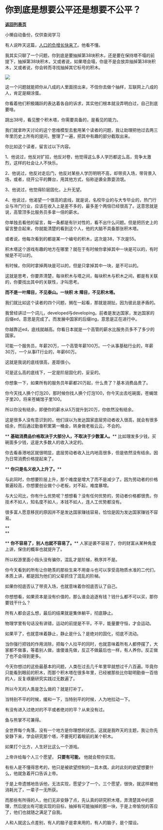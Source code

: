 # 你到底是想要公平还是想要不公平？

[**返回列表页**](/gzh/记忆承载3)

小懒自动备份，仅供查阅学习

有人说昨天这篇，[人口的负增长快来了](http://mp.weixin.qq.com/s?__biz=MzU3NDc5Nzc0NQ==&mid=2247519579&idx=1&sn=cd212b388bc9d54e508c52d038155c02&chksm=fd2e2f85ca59a693a69e9abe8f7899bcc71bebb6b36f8916e77899c2cf7acfc917a3cc8dc853&scene=21#wechat_redirect)。他看不懂。  

  

我其实只聊了一个问题，你到底是要抽掉第38块积木，还是要在保持塔不塌的前提下，抽掉第38块积木，又或者说，如果塔会塌，你是不是会放弃抽掉第38块积木，又或者说，你会转而寻找抽掉其它标号的积木。  

  

![](https://mmbiz.qpic.cn/mmbiz_jpg/aYCQDPqZ8kySQcLTeiadKicLjIQKumxdAic7gnwGib4Dx3NJK0zRfQeGDD33sVAYIichTluNZib0o8zV8RfdZsPH0tHA/640?wx_fmt=jpeg&wxfrom;=5&wx;_lazy=1&wx;_co=1)

  

这一个问题就能把你从八成的人里面捞出来，不信你去做个抽样，互联网上八成的人，肯定是糊涂蛋。  

  

你看着他们积极踊跃的表达着各自的诉求，其实他们根本就没弄明白过，自己到底要啥。  

  

跳出38号，看见整个积木塔，你需要具备的，是看见的能力。  

  

我们就拿昨天讨论的这个思维模型去套用某个读者的问题，我让助理把他过去两三年里历史上所有的提问，整理了一遍，把其中有趣的部分截取出来。  

  

你比如这个读者，留言过以下内容。

  

1、他说过，他反对扩招，他反对卷，他觉得这么多人学历都这么高，竞争太激烈，这样的社会让人不快乐。

  

2、他说过，他反对走后门，他反对某些人学历明明不高，却带资入场，带背景入场，或者，绕开公平的舞台，用其他方式，俗称逆袭全靠耍流氓。

  

3、他说过，他觉得阶层固化，上升无望。

  

4、他说过，他渴望一个很高的底线，就是说，名校毕业的与大专毕业的，热门行业与冷门行业，应该在收入上是差不多的，最多差个两倍已经很高了。这意思就是说，高管顶多比服务员多拿一倍的薪水。

  

你单独去看他的留言，每一条都是有针对性的，看不出什么问题。但是把历史上的留言整合起来，你就能清楚的看到这个人，他的大脑不具备那张积木塔。  

  

或者说，他每次看到的都是某一个编号的积木，这次是38，下次是55。  

  

积木塔这个游戏有趣的地方在哪里？就在于有时候你拿掉其中一块是可以的，有时候是不可以的。  

  

有时候，你同时拿掉两块是可以的，但是只拿掉其中一块，是不可以的。

  

这就是思考，你要弄清楚，每块积木与塔之间，每块积木与积木之间，都是有关联的，你要找出其中的关联性，才叫思考。  

  

 **而不是一叶障目，不见泰山。一块积 **木** 障目，不见积木塔。**

  

我们就比如这个读者的四个问题，搁在一起看，那就是胡扯。因为彼此是矛盾的。

  

我曾经讲过一个词儿，developed与developing。前者是发达国家，发达国家的后缀ed，意思是完成了。而发展中国家的后缀ing，意思是正在进行中。

  

你越靠近ed，底线就越高。你看日本就是一个高管的薪水比服务员多不了多少的国家。  

  

可能一个服务员，年薪20万，一个高管年薪100万。一个从事基础行业的，年薪30万，一个从事IT行业的，年薪60万。

  

这就是我说的底线很高，差距很小。

  

可是这么高的底线下，一定是阶层固化的，妥妥的。

  

你想象一下，如果所有的服务员年薪都20万起，什么贵了？基本消费品贵了。  

  

你今天找人换个灯泡20，那时候你找人换个灯泡100，你今天出去吃碗面，苍蝇馆子里20，将来苍蝇馆子里100。  

  

所以你没有结余，即便你的薪水从5万提升到20万，你依然没有结余。  

  

这是很多人没有意识到的，他们误以为发达国家底层劳动者收入很高，就会有很多结余，然后通过勤奋积累第一桶金，转身做老板云云，不会的。  

  

 ** **基础消费品价格取决于大部分人，不取决于少数富人。**** 比如理发多少钱，买碗面多少钱，这是大多数人的收入决定的。  

  

你去看香港地区就很明显，底层劳动者收入比内地高很多，但是依然没有结余。因为日常消费价格提起来了。  

  

 ** **你只是名义收入上升了。****

  

与此同时，你想要阶层上升，那个难度是增大了而不是减少了。因为劳动者的价格普遍较高，你想要创业做个小老板，对不起，难度暴增。

  

与大公司比，你有什么优势呢？想想看？没有任何优势的，劳动者价格都很贵。你技术不如人，知名度不如人，本钱不如人，连人工优势都没有。

  

很多富人愿意移民的原因并不是发达国家赚钱容易，恰恰是因为发达国家赚钱不容易。  

 **  
**

 ** **你不容易了，别人也就不容易了。**** 人家逆袭不容易了，你的财富从某种角度上讲，保住的概率也就提升了。

  

所以权游里面小指头没有骗你，混乱才是阶梯，秩序并不是。  

  

你今天看到的所有让你艳羡的那些生来不用奋斗也可以享受高物质水准的二代们，本质上讲，都是因为他们的父辈抓住了混乱的阶梯。  

  

如果你彻底否认了带资入场，也就意味着你彻底否认了自己。  

  

你想想看，如果资本是没有价值的，那么谁会追逐有钱？钱什么都不可以买，那你要钱干什么？  

  

所有人都会这么想，最后的结果就是集体躺平，彻底静止。  

  

物理学里有句话没有讲错，运动的前提是不平。不平，能量要守恒，才会运动。  

  

如果平了，也就意味着静止，静止是什么？是绝对的固化，彻底不流动。

  

当你强行把钱的作用消除，把每个人拉平的同时，也就意味着所有人都停摆了，大家都不做事，等着别人做，谁傻谁先做，反正不做最后也一样，有人养你。反正做了也不会得到更多。

  

今天你想过的这些最基本的问题，人类在过去几千年里早就想过千八百遍。毕竟你只能看到眼前的积木，而那个积木塔在很多年里，已经被那些比你聪明勤奋一百倍的人，反复琢磨研究实践过无数遍了。

  

所以今天的人类是怎么做的？就是打补丁。  

  

当特别不平的时候，缓和一下，当特别平的时候，人为地拉动一下。

  

有没有进入过绝对的不平或者绝对的平？从来没有过。  

  

鱼与熊掌不可兼得。

  

全世界每个角落，没有一个地方是你理想的状态。这就是我昨天的主题，我让你先安静下来，学会研究那个塔，不要死盯着眼前的某个积木。

  

如果打个比方，人生好比这么一个游戏。  

  

上帝许给每个人三个愿望， **只要有可能，** 他就会帮你实现。

  

有些人是不懂得思考的，他只是被欲望控制的一具木偶，此时此刻的欲望想要什么，他就急着开口告诉上帝。  

  

于是上帝遗憾地告诉他，无法实现，愿望少了一个。三个愿望，很快，就这样被他消耗光了，一辈子一无所获。

  

而那些有所得的人，他们无非安静了点，先认真的研究积木塔，弄清楚其中的原理，然后提出有可能实现的目标，抽掉有可能抽掉的那一块，于是上帝愉悦的答应了，他们也就随之满足了自我。

  

人和人就这么点差别，有人的脑子是拿来用的，有人的脑子，是个摆设。

